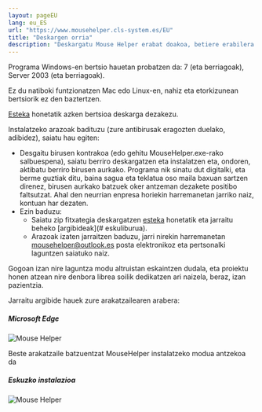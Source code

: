 ```yaml
---
layout: pageEU
lang: eu_ES
url: "https://www.mousehelper.cls-system.es/EU"
title: "Deskargen orria"
description: "Deskargatu Mouse Helper erabat doakoa, betiere erabilera ez komertzialekin"
---
```


Programa Windows-en bertsio hauetan probatzen da: 7 (eta berriagoak), Server 2003 (eta berriagoak).

Ez du natiboki funtzionatzen Mac edo Linux-en, nahiz eta etorkizunean bertsiorik ez den baztertzen.


[Esteka](https://github.com/clssystem/MouseHelperReleases/releases/latest/download/MouseHelper.exe) honetatik azken bertsioa deskarga dezakezu.


Instalatzeko arazoak badituzu (zure antibirusak eragozten duelako, adibidez), saiatu hau egiten:

* Desgaitu birusen kontrakoa (edo gehitu MouseHelper.exe-rako salbuespena), saiatu berriro deskargatzen eta instalatzen eta, ondoren, aktibatu berriro birusen aurkako. Programa nik sinatu dut digitalki, eta berme guztiak ditu, baina sagua eta teklatua oso maila baxuan sartzen direnez, birusen aurkako batzuek oker antzeman dezakete positibo faltsutzat.
  Ahal den neurrian enpresa horiekin harremanetan jarriko naiz, kontuan har dezaten.
* Ezin baduzu:
  * Saiatu zip fitxategia deskargatzen [esteka](https://github.com/clssystem/MouseHelperReleases/releases/latest/download/MouseHelper.zip) honetatik  eta jarraitu beheko [argibideak](# eskuliburua).
  * Arazoak izaten jarraitzen baduzu, jarri nirekin harremanetan [mousehelper@outlook.es](mailto://mousehelper@outlook.es) posta elektronikoz eta pertsonalki laguntzen saiatuko naiz.
  
Gogoan izan nire laguntza modu altruistan eskaintzen dudala, eta proiektu honen atzean nire denbora librea soilik dedikatzen ari naizela, beraz, izan pazientzia.


Jarraitu argibide hauek zure arakatzailearen arabera:


##### Microsoft Edge

<div class="shadow-lg p-3 mb-5 bg-white rounded">
<img  class="img-fluid" alt="Mouse Helper" src="https://www.mousehelper.cls-system.es/assets/images/EU/HowToInstallEdge.gif">
</div>

Beste arakatzaile batzuentzat MouseHelper instalatzeko modua antzekoa da

##### <a name="manual"></a>Eskuzko instalazioa

<div class="shadow-lg p-3 mb-5 bg-white" >
<img class="img-fluid" alt="Mouse Helper" src="https://www.mousehelper.cls-system.es/assets/images/EU/HowToInstallManual.gif">
</div>

